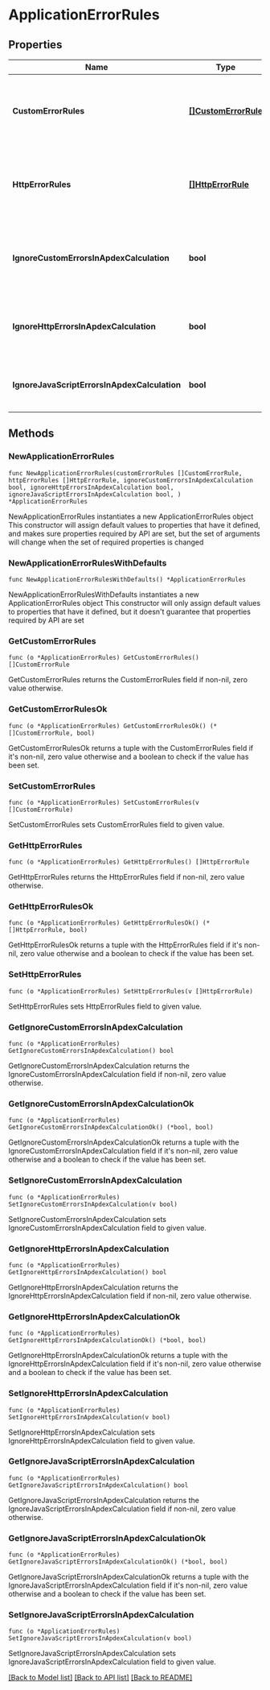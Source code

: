 # ApplicationErrorRules

## Properties

Name | Type | Description | Notes
------------ | ------------- | ------------- | -------------
**CustomErrorRules** | [**[]CustomErrorRule**](CustomErrorRule.md) | An ordered list of custom errors.   Rules are evaluated from top to bottom; the first matching rule applies. | 
**HttpErrorRules** | [**[]HttpErrorRule**](HttpErrorRule.md) | An ordered list of HTTP errors.   Rules are evaluated from top to bottom; the first matching rule applies. | 
**IgnoreCustomErrorsInApdexCalculation** | **bool** | Exclude (&#x60;true&#x60;) or include (&#x60;false&#x60;) custom errors listed in **customErrorRules** in Apdex calculation. | 
**IgnoreHttpErrorsInApdexCalculation** | **bool** | Exclude (&#x60;true&#x60;) or include (&#x60;false&#x60;) HTTP errors listed in **httpErrorRules** in Apdex calculation. | 
**IgnoreJavaScriptErrorsInApdexCalculation** | **bool** | Exclude (&#x60;true&#x60;) or include (&#x60;false&#x60;) JavaScript errors in Apdex calculation. | 

## Methods

### NewApplicationErrorRules

`func NewApplicationErrorRules(customErrorRules []CustomErrorRule, httpErrorRules []HttpErrorRule, ignoreCustomErrorsInApdexCalculation bool, ignoreHttpErrorsInApdexCalculation bool, ignoreJavaScriptErrorsInApdexCalculation bool, ) *ApplicationErrorRules`

NewApplicationErrorRules instantiates a new ApplicationErrorRules object
This constructor will assign default values to properties that have it defined,
and makes sure properties required by API are set, but the set of arguments
will change when the set of required properties is changed

### NewApplicationErrorRulesWithDefaults

`func NewApplicationErrorRulesWithDefaults() *ApplicationErrorRules`

NewApplicationErrorRulesWithDefaults instantiates a new ApplicationErrorRules object
This constructor will only assign default values to properties that have it defined,
but it doesn't guarantee that properties required by API are set

### GetCustomErrorRules

`func (o *ApplicationErrorRules) GetCustomErrorRules() []CustomErrorRule`

GetCustomErrorRules returns the CustomErrorRules field if non-nil, zero value otherwise.

### GetCustomErrorRulesOk

`func (o *ApplicationErrorRules) GetCustomErrorRulesOk() (*[]CustomErrorRule, bool)`

GetCustomErrorRulesOk returns a tuple with the CustomErrorRules field if it's non-nil, zero value otherwise
and a boolean to check if the value has been set.

### SetCustomErrorRules

`func (o *ApplicationErrorRules) SetCustomErrorRules(v []CustomErrorRule)`

SetCustomErrorRules sets CustomErrorRules field to given value.


### GetHttpErrorRules

`func (o *ApplicationErrorRules) GetHttpErrorRules() []HttpErrorRule`

GetHttpErrorRules returns the HttpErrorRules field if non-nil, zero value otherwise.

### GetHttpErrorRulesOk

`func (o *ApplicationErrorRules) GetHttpErrorRulesOk() (*[]HttpErrorRule, bool)`

GetHttpErrorRulesOk returns a tuple with the HttpErrorRules field if it's non-nil, zero value otherwise
and a boolean to check if the value has been set.

### SetHttpErrorRules

`func (o *ApplicationErrorRules) SetHttpErrorRules(v []HttpErrorRule)`

SetHttpErrorRules sets HttpErrorRules field to given value.


### GetIgnoreCustomErrorsInApdexCalculation

`func (o *ApplicationErrorRules) GetIgnoreCustomErrorsInApdexCalculation() bool`

GetIgnoreCustomErrorsInApdexCalculation returns the IgnoreCustomErrorsInApdexCalculation field if non-nil, zero value otherwise.

### GetIgnoreCustomErrorsInApdexCalculationOk

`func (o *ApplicationErrorRules) GetIgnoreCustomErrorsInApdexCalculationOk() (*bool, bool)`

GetIgnoreCustomErrorsInApdexCalculationOk returns a tuple with the IgnoreCustomErrorsInApdexCalculation field if it's non-nil, zero value otherwise
and a boolean to check if the value has been set.

### SetIgnoreCustomErrorsInApdexCalculation

`func (o *ApplicationErrorRules) SetIgnoreCustomErrorsInApdexCalculation(v bool)`

SetIgnoreCustomErrorsInApdexCalculation sets IgnoreCustomErrorsInApdexCalculation field to given value.


### GetIgnoreHttpErrorsInApdexCalculation

`func (o *ApplicationErrorRules) GetIgnoreHttpErrorsInApdexCalculation() bool`

GetIgnoreHttpErrorsInApdexCalculation returns the IgnoreHttpErrorsInApdexCalculation field if non-nil, zero value otherwise.

### GetIgnoreHttpErrorsInApdexCalculationOk

`func (o *ApplicationErrorRules) GetIgnoreHttpErrorsInApdexCalculationOk() (*bool, bool)`

GetIgnoreHttpErrorsInApdexCalculationOk returns a tuple with the IgnoreHttpErrorsInApdexCalculation field if it's non-nil, zero value otherwise
and a boolean to check if the value has been set.

### SetIgnoreHttpErrorsInApdexCalculation

`func (o *ApplicationErrorRules) SetIgnoreHttpErrorsInApdexCalculation(v bool)`

SetIgnoreHttpErrorsInApdexCalculation sets IgnoreHttpErrorsInApdexCalculation field to given value.


### GetIgnoreJavaScriptErrorsInApdexCalculation

`func (o *ApplicationErrorRules) GetIgnoreJavaScriptErrorsInApdexCalculation() bool`

GetIgnoreJavaScriptErrorsInApdexCalculation returns the IgnoreJavaScriptErrorsInApdexCalculation field if non-nil, zero value otherwise.

### GetIgnoreJavaScriptErrorsInApdexCalculationOk

`func (o *ApplicationErrorRules) GetIgnoreJavaScriptErrorsInApdexCalculationOk() (*bool, bool)`

GetIgnoreJavaScriptErrorsInApdexCalculationOk returns a tuple with the IgnoreJavaScriptErrorsInApdexCalculation field if it's non-nil, zero value otherwise
and a boolean to check if the value has been set.

### SetIgnoreJavaScriptErrorsInApdexCalculation

`func (o *ApplicationErrorRules) SetIgnoreJavaScriptErrorsInApdexCalculation(v bool)`

SetIgnoreJavaScriptErrorsInApdexCalculation sets IgnoreJavaScriptErrorsInApdexCalculation field to given value.



[[Back to Model list]](../README.md#documentation-for-models) [[Back to API list]](../README.md#documentation-for-api-endpoints) [[Back to README]](../README.md)


